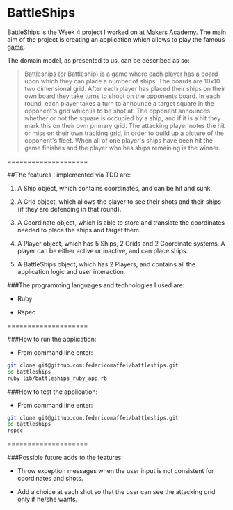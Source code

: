 BattleShips
====================

BattleShips is the Week 4 project I worked on at [Makers Academy](http://www.makersacademy.com).
The main aim of the project is creating an application which allows to play the famous [game](http://en.wikipedia.org/wiki/Battleship_\(game\)).

The domain model, as presented to us, can be described as so:

> Battleships (or Battleship) is a game where each player has a board upon which they can place a number of ships. The boards are 10x10 two dimensional grid.
>After each player has placed their ships on their own board they take turns to shoot on the opponents board. In each round, each player takes a turn to announce a target square in the opponent's grid which is to be shot at. The opponent announces whether or not the square is occupied by a ship, and if it is a hit they mark this on their own primary grid. The attacking player notes the hit or miss on their own tracking grid, in order to build up a picture of the opponent's fleet.
>When all of one player's ships have been hit the game finishes and the player who has ships remaining is the winner.

====================

##The features I implemented via TDD are:

1. A Ship object, which contains coordinates, and can be hit and sunk.

2. A Grid object, which allows the player to see their shots and their ships (if they are defending in that round).

3. A Coordinate object, which is able to store and translate the coordinates needed to place the ships and target them.

4. A Player object, which has 5 Ships, 2 Grids and 2 Coordinate systems. A player can be either active or inactive, and can place ships.

5. A BattleShips object, which has 2 Players, and contains all the application logic and user interaction.

###The programming languages and technologies I used are:

* Ruby

* Rspec

====================

###How to run the application:

* From command line enter: 
```bash
git clone git@github.com:federicomaffei/battleships.git
cd battleships
ruby lib/battleships_ruby_app.rb
```

###How to test the application:

* From command line enter:
```bash
git clone git@github.com:federicomaffei/battleships.git
cd battleships
rspec
```
====================

###Possible future adds to the features:

* Throw exception messages when the user input is not consistent for coordinates and shots.

* Add a choice at each shot so that the user can see the attacking grid only if he/she wants.